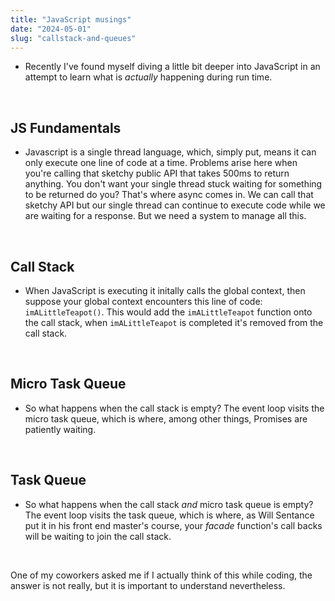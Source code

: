 ```yaml
---
title: "JavaScript musings"
date: "2024-05-01"
slug: "callstack-and-queues"
---
```


- Recently I've found myself diving a little bit deeper into JavaScript in an attempt to learn what is _actually_ happening during run time.

&nbsp;

## JS Fundamentals

- Javascript is a single thread language, which, simply put, means it can only execute one line of code at a time. Problems arise here when you're calling that sketchy public API that takes 500ms to return anything. You don't want your single thread stuck waiting for something to be returned do you? That's where async comes in. We can call that sketchy API but our single thread can continue to execute code while we are waiting for a response. But we need a system to manage all this.

&nbsp;

## Call Stack

- When JavaScript is executing it initally calls the global context, then suppose your global context encounters this line of code: `imALittleTeapot()`. This would add the `imALittleTeapot` function onto the call stack, when `imALittleTeapot` is completed it's removed from the call stack.

<!-- ![Stack](/stack.png) -->

&nbsp;

## Micro Task Queue

- So what happens when the call stack is empty? The event loop visits the micro task queue, which is where, among other things, Promises are patiently waiting.

&nbsp;

## Task Queue

- So what happens when the call stack _and_ micro task queue is empty? The event loop visits the task queue, which is where, as Will Sentance put it in his front end master's course, your _facade_ function's call backs will be waiting to join the call stack.

&nbsp;

One of my coworkers asked me if I actually think of this while coding, the answer is not really, but it is important to understand nevertheless.
